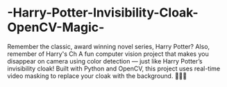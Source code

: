 # -Harry-Potter-Invisibility-Cloak-OpenCV-Magic-
Remember the classic, award winning novel series, Harry Potter?
Also, remember of Harry's Ch
A fun computer vision project that makes you disappear on camera using color detection — just like Harry Potter’s invisibility cloak! Built with Python and OpenCV, this project uses real-time video masking to replace your cloak with the background. 🧙‍♂️✨
